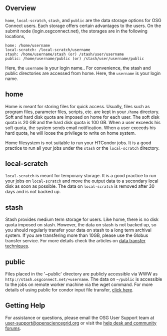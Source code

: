 [title]: - "Storage Solutions on OSG: home, local-scratch, stash, and public"


## Overview

`home`, `local-scratch`, `stash`, and `public` are the data storage options for OSG Connect users.  Each storage offers certain advantages to the users. On the submit node (login.osgconnect.net), the storages are in the following locations,

    home: /home/username
    local-scratch: /local-scratch/username
    stash: /home/username/stash (or) /stash/user/username
    public: /home/username/public (or) /stash/user/username/public

Here, the `username` is your login name.. For convenience, the stash and public directories are accessed from home. Here, the `username` is your login name.

## home
Home is meant for storing files for quick access. Usually, files such as program files, parameter files, scripts, etc. are kept in your `/home` directory. Soft and hard disk quota are imposed on home for each user. The soft disk quota is 20 GB and the hard disk quota is 100 GB.  When a user exceeds his soft quota, the system sends email notification. When a user exceeds his hard quota, he will loose the privilege to write on home system. 

Home filesystem is not suitable to run your HTCondor jobs. It is a good practice to run all your jobs under the `stash` or the `local-scratch` directory.

## local-scratch
`local-scratch` is meant for temporary storage. It is a good practice to run your jobs on `local-scratch` and move the output data to a secondary local disk as soon as possible.  The data on `local-scratch` is removed after 30 days and is not backed up.

## stash
Stash provides medium term storage for users. Like home, there is no disk quota imposed on stash. However, the data on stash is not backed up, so you should regularly transfer your data on stash to a long term archival system.  If you are transfering more than 10GB, please use the Globus transfer service.  For more details check the articles on [data transfer techniques](https://support.opensciencegrid.org/solution/folders/5000260918).


## public
Files placed in the '~public' directory are publicly accessible via WWW as `http://stash.osgconnect.net/+username`. The data on `~/public` is accessible to the jobs on remote worker machine via the wget command. For more details of using public for condor input file transfer,  [click here](https://support.opensciencegrid.org/solution/articles/5000639798-access-stash-remotely-using-http).

## Getting Help
For assistance or questions, please email the OSG User Support team  at [user-support@opensciencegrid.org](mailto:user-support@opensciencegrid.org) or visit the [help desk and community forums](http://support.opensciencegrid.org).



 

